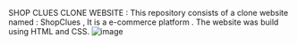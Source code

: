 SHOP CLUES CLONE WEBSITE : 
This repository consists of a clone website named : ShopClues , It is a e-commerce platform . 
The website was build using HTML and CSS. 
![image](https://github.com/kratiarora03/ShopClues/assets/106904755/b0c04dec-fab3-4c2d-bce3-28633c349cdd)
